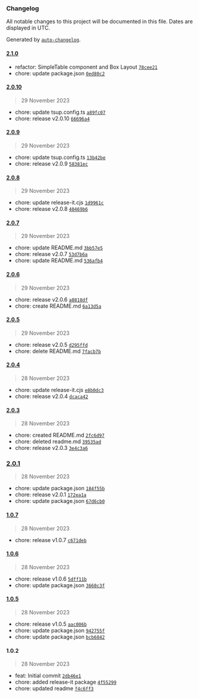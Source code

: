 ### Changelog

All notable changes to this project will be documented in this file. Dates are displayed in UTC.

Generated by [`auto-changelog`](https://github.com/CookPete/auto-changelog).

#### [2.1.0](https://github.com/paalamugan/paalan-tailwind-ui/compare/2.0.10...2.1.0)

- refactor: SimpleTable component and Box Layout [`78cee21`](https://github.com/paalamugan/paalan-tailwind-ui/commit/78cee21d460e89691cf30777e2526deab50d8e2a)
- chore: update package.json [`0ed80c2`](https://github.com/paalamugan/paalan-tailwind-ui/commit/0ed80c2d80be563f6ae74376a622f16b3c0e97db)

#### [2.0.10](https://github.com/paalamugan/paalan-tailwind-ui/compare/2.0.9...2.0.10)

> 29 November 2023

- chore: update tsup.config.ts [`a89fc07`](https://github.com/paalamugan/paalan-tailwind-ui/commit/a89fc076aa7065ea210c98ac92a6d98c1074bdb6)
- chore: release v2.0.10 [`66696a4`](https://github.com/paalamugan/paalan-tailwind-ui/commit/66696a4a36377a72218e668a9d9daedeb782ae97)

#### [2.0.9](https://github.com/paalamugan/paalan-tailwind-ui/compare/2.0.8...2.0.9)

> 29 November 2023

- chore: update tsup.config.ts [`13b42be`](https://github.com/paalamugan/paalan-tailwind-ui/commit/13b42be45cd01e37e91f6d3f7809eb961b86c5f2)
- chore: release v2.0.9 [`58381ec`](https://github.com/paalamugan/paalan-tailwind-ui/commit/58381ec349a36706459d1315fb36131ef1616b93)

#### [2.0.8](https://github.com/paalamugan/paalan-tailwind-ui/compare/2.0.7...2.0.8)

> 29 November 2023

- chore: update release-it.cjs [`1d9961c`](https://github.com/paalamugan/paalan-tailwind-ui/commit/1d9961c0be7c98402bb957b154d021a66d3d9df4)
- chore: release v2.0.8 [`40469b6`](https://github.com/paalamugan/paalan-tailwind-ui/commit/40469b66fe622873f3caef055b32a2c06adcd0e4)

#### [2.0.7](https://github.com/paalamugan/paalan-tailwind-ui/compare/2.0.6...2.0.7)

> 29 November 2023

- chore: update README.md [`3bb57e5`](https://github.com/paalamugan/paalan-tailwind-ui/commit/3bb57e5d8777d07389bfeca03d68ddad007c13b1)
- chore: release v2.0.7 [`53d7b6a`](https://github.com/paalamugan/paalan-tailwind-ui/commit/53d7b6a282842ba4815f08acee3a25a0f013a046)
- chore: update README.md [`536afb4`](https://github.com/paalamugan/paalan-tailwind-ui/commit/536afb40f877061f212155ec11ab04b930d16671)

#### [2.0.6](https://github.com/paalamugan/paalan-tailwind-ui/compare/2.0.5...2.0.6)

> 29 November 2023

- chore: release v2.0.6 [`a8818df`](https://github.com/paalamugan/paalan-tailwind-ui/commit/a8818dfb3987c37ae996a8bba9eaf08a81ae7fe8)
- chore: create README.md [`6a13d5a`](https://github.com/paalamugan/paalan-tailwind-ui/commit/6a13d5af49639d44c7c9c5f83935d52bad2fb463)

#### [2.0.5](https://github.com/paalamugan/paalan-tailwind-ui/compare/2.0.4...2.0.5)

> 29 November 2023

- chore: release v2.0.5 [`d295ffd`](https://github.com/paalamugan/paalan-tailwind-ui/commit/d295ffd36d9c4f02a68782e7301bae7ff0e4f48b)
- chore: delete README.md [`7facb7b`](https://github.com/paalamugan/paalan-tailwind-ui/commit/7facb7bdad414c03d337bf49768beb7d91586090)

#### [2.0.4](https://github.com/paalamugan/paalan-tailwind-ui/compare/2.0.3...2.0.4)

> 28 November 2023

- chore: update release-it.cjs [`e8b0dc3`](https://github.com/paalamugan/paalan-tailwind-ui/commit/e8b0dc394c01e03d385ebbe345149d83d858084d)
- chore: release v2.0.4 [`dcaca42`](https://github.com/paalamugan/paalan-tailwind-ui/commit/dcaca421b237c04d114076fed5aa8f620d9f7dea)

#### [2.0.3](https://github.com/paalamugan/paalan-tailwind-ui/compare/2.0.1...2.0.3)

> 28 November 2023

- chore: created README.md [`2fc6d97`](https://github.com/paalamugan/paalan-tailwind-ui/commit/2fc6d975f4fab6b006b471afb471dd804d11bcc8)
- chore: deleted readme.md [`39535ad`](https://github.com/paalamugan/paalan-tailwind-ui/commit/39535ad2b8e28639d0f40df0b9544cb867d6f338)
- chore: release v2.0.3 [`3e4c3a6`](https://github.com/paalamugan/paalan-tailwind-ui/commit/3e4c3a6a11f87843021a913e797686f1d12fc3c2)

### [2.0.1](https://github.com/paalamugan/paalan-tailwind-ui/compare/1.0.7...2.0.1)

> 28 November 2023

- chore: update package.json [`184f55b`](https://github.com/paalamugan/paalan-tailwind-ui/commit/184f55bc9ec465943605df2fbec6eefef2d5d8ec)
- chore: release v2.0.1 [`172ea1a`](https://github.com/paalamugan/paalan-tailwind-ui/commit/172ea1a1576ac091f995bb20319cbae889222ef7)
- chore: update package.json [`67d6cb0`](https://github.com/paalamugan/paalan-tailwind-ui/commit/67d6cb0a3a6d9f0dc8a49479ddc36decf75da973)

#### [1.0.7](https://github.com/paalamugan/paalan-tailwind-ui/compare/1.0.6...1.0.7)

> 28 November 2023

- chore: release v1.0.7 [`c671deb`](https://github.com/paalamugan/paalan-tailwind-ui/commit/c671deb4c548cc61b4b29a9102595d3efd1b5649)

#### [1.0.6](https://github.com/paalamugan/paalan-tailwind-ui/compare/1.0.5...1.0.6)

> 28 November 2023

- chore: release v1.0.6 [`5dff11b`](https://github.com/paalamugan/paalan-tailwind-ui/commit/5dff11bb40455e0b8aad1768ac4b7aa5c4ab26d2)
- chore: update package.json [`3660c3f`](https://github.com/paalamugan/paalan-tailwind-ui/commit/3660c3f9ac2986228e4e994f176eea68baca2a1a)

#### [1.0.5](https://github.com/paalamugan/paalan-tailwind-ui/compare/1.0.2...1.0.5)

> 28 November 2023

- chore: release v1.0.5 [`aac006b`](https://github.com/paalamugan/paalan-tailwind-ui/commit/aac006b997ab8f131d541f954956cbe2dd26a22f)
- chore: update package.json [`942755f`](https://github.com/paalamugan/paalan-tailwind-ui/commit/942755f7e0c846635280c27ff3c0b4130d4181bf)
- chore: update package.json [`bcb6842`](https://github.com/paalamugan/paalan-tailwind-ui/commit/bcb6842faad4f531f90dc8cc50b5c75efc8c337b)

#### 1.0.2

> 28 November 2023

- feat: Initial commit [`2db46e1`](https://github.com/paalamugan/paalan-tailwind-ui/commit/2db46e1177b134c2f92e69c58c2df34ad51d3673)
- chore: added release-it package [`4f55299`](https://github.com/paalamugan/paalan-tailwind-ui/commit/4f55299c4bf4a43b663b819be39236e679cbdc31)
- chore: updated readme [`f4c6ff3`](https://github.com/paalamugan/paalan-tailwind-ui/commit/f4c6ff32e326309f90c0574477663e7333159248)
